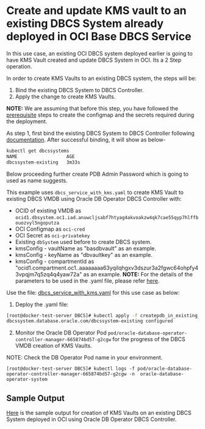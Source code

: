 # Create and update KMS vault to an existing DBCS System already deployed in OCI Base DBCS Service

In this use case, an existing OCI DBCS system deployed earlier is going to have KMS Vault created and update DBCS System in OCI. Its a 2 Step operation.

In order to create KMS Vaults to an existing DBCS system, the steps will be:

1. Bind the existing DBCS System to DBCS Controller.
2. Apply the change to create KMS Vaults.

**NOTE:** We are assuming that before this step, you have followed the [prerequisite](./../README.md#prerequsites-to-deploy-a-dbcs-system-using-oracle-db-operator-dbcs-controller) steps to create the configmap and the secrets required during the deployment.

As step 1, first bind the existing DBCS System to DBCS Controller following [documentation](./../provisioning/bind_to_existing_dbcs_system.md). After successful binding, it will show as below-
```bash
kubectl get dbcssystems
NAME                  AGE
dbcssystem-existing   3m33s
```
Below proceeding further create PDB Admin Password which is going to used as name suggests. 


This example uses `dbcs_service_with_kms.yaml` to create KMS Vault to existing DBCS VMDB using Oracle DB Operator DBCS Controller with:

- OCID of existing VMDB as `ocid1.dbsystem.oc1.iad.anuwcljsabf7htyag4akvoakzw4qk7cae55qyp7hlffbouozvyl5ngoputza`
- OCI Configmap as `oci-cred`  
- OCI Secret as `oci-privatekey`
- Existing `dbSystem` used before to create DBCS system.
- kmsConfig - vaultName as "basdbvault" as an example.
- kmsConfig - keyName as "dbvaultkey" as an example.
- kmsConfig - compartmentId as "ocid1.compartment.oc1..aaaaaaaa63yqilqhgxv3dszur3a2fgwc64ohpfy43vpqjm7q5zq4q4yaw72a" as an example.
**NOTE:** For the details of the parameters to be used in the .yaml file, please refer [here](./dbcs_controller_parameters.md).

Use the file: [dbcs_service_with_kms.yaml](./dbcs_service_with_kms.yaml) for this use case as below:

1. Deploy the .yaml file:  
```sh
[root@docker-test-server DBCS]# kubectl apply -f createpdb_in_existing_dbcs_system_list.yaml
dbcssystem.database.oracle.com/dbcssystem-existing configured
```

2. Monitor the Oracle DB Operator Pod `pod/oracle-database-operator-controller-manager-665874bd57-g2cgw` for the progress of the DBCS VMDB creation of KMS Vaults. 

NOTE: Check the DB Operator Pod name in your environment.

```
[root@docker-test-server DBCS]# kubectl logs -f pod/oracle-database-operator-controller-manager-665874bd57-g2cgw -n  oracle-database-operator-system
```

## Sample Output

[Here](./createkms_in_existing_dbcs_system_sample_output.log) is the sample output for creation of KMS Vaults on an existing DBCS System deployed in OCI using Oracle DB Operator DBCS Controller.
